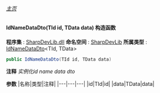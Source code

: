 ###### [主页](./Index.md "主页")
#### IdNameDataDto(TId id, TData data) 构造函数
**程序集** : [SharpDevLib.dll](./SharpDevLib.assembly.md "SharpDevLib.dll")
**命名空间** : [SharpDevLib](./SharpDevLib.namespace.md "SharpDevLib")
**所属类型** : [IdNameDataDto](./SharpDevLib.IdNameDataDto.2.md "IdNameDataDto")\<TId, TData\>
``` csharp
public IdNameDataDto(TId id, TData data)
```
**注释**
*实例化id name data dto*

**参数**
|名称|类型|注释|
|---|---|---|
|id|TId|id|
|data|TData|data|

